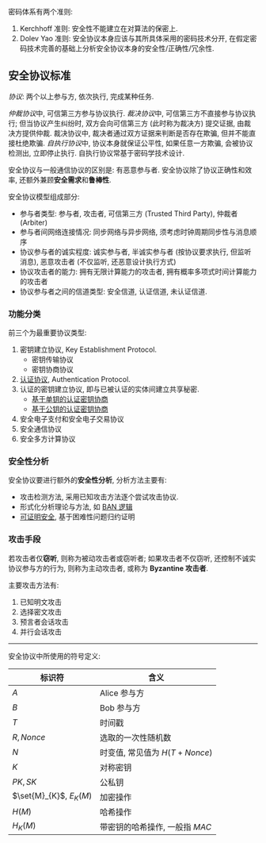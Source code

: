 
密码体系有两个准则:
1. Kerchhoff 准则: 安全性不能建立在对算法的保密上.
2. Dolev Yao 准则: 安全协议本身应该与其所具体采用的密码技术分开, 在假定密码技术完善的基础上分析安全协议本身的安全性/正确性/冗余性.

## 安全协议标准

*协议*: 两个以上参与方, 依次执行, 完成某种任务.

*仲裁协议*中, 可信第三方参与协议执行. *裁决协议*中, 可信第三方不直接参与协议执行; 但当协议产生纠纷时, 双方会向可信第三方 (此时称为裁决方) 提交证据, 由裁决方提供仲裁. 裁决协议中, 裁决者通过双方证据来判断是否存在欺骗, 但并不能直接杜绝欺骗. *自执行协议*中, 协议本身就保证公平性, 如果任意一方欺骗, 会被协议检测出, 立即停止执行. 自执行协议常基于密码学技术设计.

安全协议与一般通信协议的区别是: 有恶意参与者. 安全协议除了协议正确性和效率, 还额外兼顾**安全需求**和**鲁棒性**.

安全协议模型组成部分:  
- 参与者类型: 参与者, 攻击者, 可信第三方 (Trusted Third Party), 仲裁者 (Arbiter)
- 参与者间网络连接情况: 同步网络与异步网络, 须考虑时钟周期同步性与消息顺序
- 协议参与者的诚实程度: 诚实参与者, 半诚实参与者 (按协议要求执行, 但监听消息), 恶意攻击者 (不仅监听, 还恶意设计执行方式)
- 协议攻击者的能力: 拥有无限计算能力的攻击者, 拥有概率多项式时间计算能力的攻击者
- 协议参与者之间的信道类型: 安全信道, 认证信道, 未认证信道.

### 功能分类

前三个为最重要协议类型:
1. 密钥建立协议, Key Establishment Protocol.
	- 密钥传输协议
	- 密钥协商协议
1. [认证协议](认证协议.md), Authentication Protocol.
1. 认证的密钥建立协议, 即与已被认证的实体间建立共享秘密.
	- [基于单钥的认证密钥协商](认证的密钥协商协议/基于单钥的认证密钥协商.md)
	- [基于公钥的认证密钥协商](认证的密钥协商协议/基于公钥的认证密钥协商.md)
4. 安全电子支付和安全电子交易协议
5. 安全通信协议
6. 安全多方计算协议

### 安全性分析

安全协议要进行额外的**安全性分析**, 分析方法主要有: 
- 攻击检测方法, 采用已知攻击方法逐个尝试攻击协议.
- 形式化分析理论与方法, 如 [BAN 逻辑](BAN%20逻辑.md)
- [可证明安全](Security/密码学/可证明安全.md), 基于困难性问题归约证明

### 攻击手段

若攻击者仅**窃听**, 则称为被动攻击者或窃听者; 如果攻击者不仅窃听, 还控制不诚实协议参与方的行为, 则称为主动攻击者, 或称为 **Byzantine 攻击者**.

主要攻击方法有: 
1. 已知明文攻击
2. 选择密文攻击
3. 预言者会话攻击
4. 并行会话攻击

***

安全协议中所使用的符号定义:

| 标识符        | 含义                             |
| ------------- | -------------------------------- |
| $A$           | Alice 参与方                     |
| $B$           | Bob 参与方                       |
| $T$           | 时间戳                           |
| $R, Nonce$           | 选取的一次性随机数                     |
| $N$           | 时变值, 常见值为 $H(T+Nonce)$ |
| $K$           | 对称密钥                         |
| $PK, SK$      | 公私钥                           |
| $\set{M}_{K}$, $E_{K}(M)$ | 加密操作                         |
| $H(M)$        | 哈希操作                         |
| $H_{K}(M)$    | 带密钥的哈希操作, 一般指 $MAC$   |
